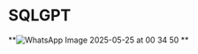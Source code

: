 # SQLGPT


**![WhatsApp Image 2025-05-25 at 00 34 50](https://github.com/user-attachments/assets/236f2445-b4cf-476a-bd58-272967bd201a)
**
